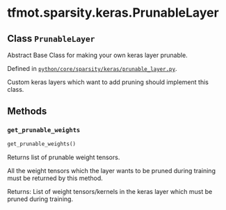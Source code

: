 <div itemscope itemtype="http://developers.google.com/ReferenceObject">
<meta itemprop="name" content="tfmot.sparsity.keras.PrunableLayer" />
<meta itemprop="path" content="Stable" />
<meta itemprop="property" content="get_prunable_weights"/>
</div>

# tfmot.sparsity.keras.PrunableLayer

## Class `PrunableLayer`

Abstract Base Class for making your own keras layer prunable.

Defined in
[`python/core/sparsity/keras/prunable_layer.py`](https://github.com/tensorflow/model-optimization/tree/master/tensorflow_model_optimization/python/core/sparsity/keras/prunable_layer.py).

<!-- Placeholder for "Used in" -->

Custom keras layers which want to add pruning should implement this class.

## Methods

<h3 id="get_prunable_weights"><code>get_prunable_weights</code></h3>

```python
get_prunable_weights()
```

Returns list of prunable weight tensors.

All the weight tensors which the layer wants to be pruned during training must
be returned by this method.

Returns: List of weight tensors/kernels in the keras layer which must be pruned
during training.
